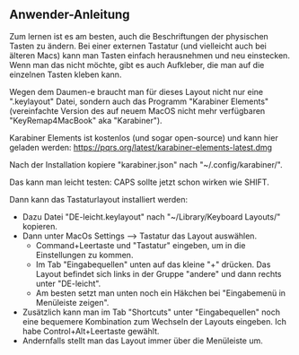 Anwender-Anleitung
------------------

Zum lernen ist es am besten, auch die Beschriftungen der physischen Tasten zu ändern.
Bei einer externen Tastatur (und vielleicht auch bei älteren Macs) kann man Tasten einfach 
herausnehmen und neu einstecken. Wenn man das nicht möchte, gibt es auch Aufkleber, die
man auf die einzelnen Tasten kleben kann.

Wegen dem Daumen-e braucht man für dieses Layout nicht nur eine ".keylayout" Datei, 
sondern auch das Programm "Karabiner Elements" (vereinfachte Version des auf neuem MacOS 
nicht mehr verfügbaren "KeyRemap4MacBook" aka "Karabiner").

Karabiner Elements ist kostenlos (und sogar open-source) und kann hier geladen werden: 
https://pqrs.org/latest/karabiner-elements-latest.dmg

Nach der Installation kopiere "karabiner.json" nach "~/.config/karabiner/".

Das kann man leicht testen: CAPS sollte jetzt schon wirken wie SHIFT. 

Dann kann das Tastaturlayout installiert werden:
 - Dazu Datei "DE-leicht.keylayout" nach "~/Library/Keyboard Layouts/" kopieren.
 - Dann unter MacOs Settings --> Tastatur das Layout auswählen.
   * Command+Leertaste und "Tastatur" eingeben, um in die Einstellungen zu kommen.
   * Im Tab "Eingabequellen" unten auf das kleine "+" drücken. Das Layout befindet sich 
     links in der Gruppe "andere" und dann rechts unter "DE-leicht".
   * Am besten setzt man unten noch ein Häkchen bei "Eingabemenü in Menüleiste zeigen".
 - Zusätzlich kann man im Tab "Shortcuts" unter "Eingabequellen" noch eine bequemere 
   Kombination zum Wechseln der Layouts eingeben. Ich habe Control+Alt+Leertaste gewählt.
 - Andernfalls stellt man das Layout immer über die Menüleiste um.
 


